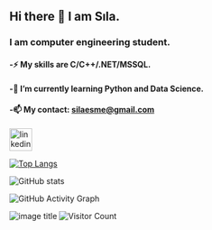 ## Hi there 👋 I am Sıla.
### I am computer engineering student.
#### -⚡ My skills are C/C++/.NET/MSSQL.
#### -🌱 I’m currently learning Python and Data Science.
#### -📫 My contact: silaesme@gmail.com

[<img src='https://cdn.jsdelivr.net/npm/simple-icons@3.0.1/icons/linkedin.svg' alt='linkedin' height='40'>](https://www.linkedin.com/in/silaesme/) 

[![Top Langs](https://github-readme-stats.vercel.app/api/top-langs/?username=SilaEsme)](https://github.com/anuraghazra/github-readme-stats)

![GitHub stats](https://github-readme-stats.vercel.app/api?username=SilaEsme&show_icons=true)  

![GitHub Activity Graph](https://activity-graph.herokuapp.com/graph?username=SilaEsme)  

![image title](https://rushter.com/counter.svg)
![Visitor Count](https://profile-counter.glitch.me/SilaEsme/count.svg)

<!--
**SilaEsme/SilaEsme** is a ✨ _special_ ✨ repository because its `README.md` (this file) appears on your GitHub profile.

Here are some ideas to get you started:

- 🔭 I’m currently working on ...
- 🌱 I’m currently learning ...
- 👯 I’m looking to collaborate on ...
- 🤔 I’m looking for help with ...
- 💬 Ask me about ...
- 📫 How to reach me: ...
- 😄 Pronouns: ...
- ⚡ Fun fact: ...
-->
